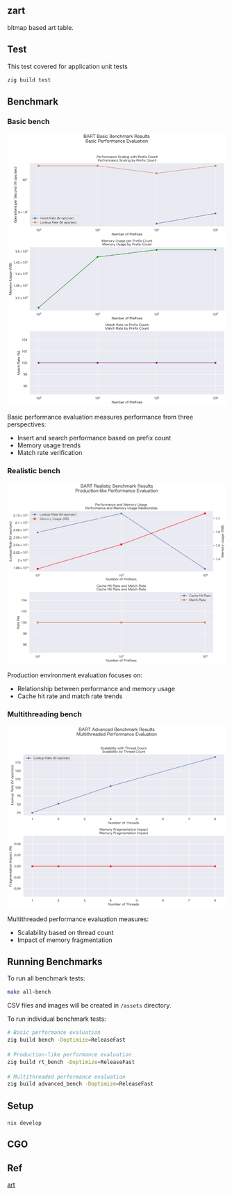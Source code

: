 ## zart
bitmap based art table.

## Test
This test covered for application unit tests
```bash
zig build test
```


## Benchmark

### Basic bench
![Basic Benchmark Results](assets/basic_benchmark.png)

Basic performance evaluation measures performance from three perspectives:
- Insert and search performance based on prefix count
- Memory usage trends
- Match rate verification

### Realistic bench
![Realistic Benchmark Results](assets/realistic_benchmark.png)

Production environment evaluation focuses on:
- Relationship between performance and memory usage
- Cache hit rate and match rate trends

### Multithreading bench
![Advanced Benchmark Results](assets/advanced_benchmark.png)

Multithreaded performance evaluation measures:
- Scalability based on thread count
- Impact of memory fragmentation

## Running Benchmarks

To run all benchmark tests:
```bash
make all-bench
```
CSV files and images will be created in `/assets` directory.

To run individual benchmark tests:
```bash
# Basic performance evaluation
zig build bench -Doptimize=ReleaseFast

# Production-like performance evaluation
zig build rt_bench -Doptimize=ReleaseFast

# Multithreaded performance evaluation
zig build advanced_bench -Doptimize=ReleaseFast
```

## Setup
`nix develop`

## CGO

## Ref
[art](https://github.com/hariguchi/art)
